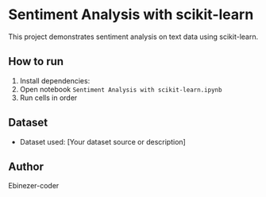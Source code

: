 # Sentiment Analysis with scikit-learn

This project demonstrates sentiment analysis on text data using scikit-learn.

## How to run
1. Install dependencies:
2. Open notebook `Sentiment Analysis with scikit-learn.ipynb`  
3. Run cells in order

## Dataset
- Dataset used: [Your dataset source or description]

## Author
Ebinezer-coder
